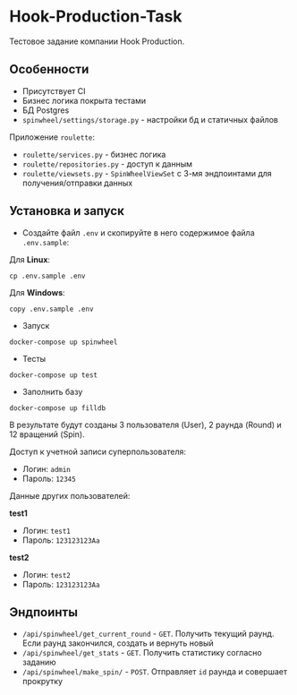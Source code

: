 # Hook-Production-Task

Тестовое задание компании Hook Production.


## Особенности

- Присутствует CI
- Бизнес логика покрыта тестами
- БД Postgres
- `spinwheel/settings/storage.py` - настройки бд и статичных файлов

Приложение `roulette`:
- `roulette/services.py` - бизнес логика
- `roulette/repositories.py` - доступ к данным
- `roulette/viewsets.py` - `SpinWheelViewSet` с 3-мя эндпоинтами для получения/отправки данных

## Установка и запуск

- Создайте файл `.env` и скопируйте в него содержимое файла `.env.sample`:

Для **Linux**:
```
cp .env.sample .env
```

Для **Windows**:
```
copy .env.sample .env
```

- Запуск
```
docker-compose up spinwheel
```

- Тесты
```
docker-compose up test
```

- Заполнить базу
```
docker-compose up filldb
```

В результате будут созданы 3 пользователя (User), 2 раунда (Round) и 12 вращений (Spin).

Доступ к учетной записи суперпользователя:
- Логин: `admin`
- Пароль: `12345`

Данные других пользователей:

**test1**
- Логин: `test1`
- Пароль: `123123123Aa`

**test2**
- Логин: `test2`
- Пароль: `123123123Aa`

## Эндпоинты
- `/api/spinwheel/get_current_round` - `GET`. Получить текущий раунд. Если раунд закончился, создать и вернуть новый
- `/api/spinwheel/get_stats` - `GET`. Получить статистику согласно заданию
- `/api/spinwheel/make_spin/` - `POST`. Отправляет `id` раунда и совершает прокрутку
